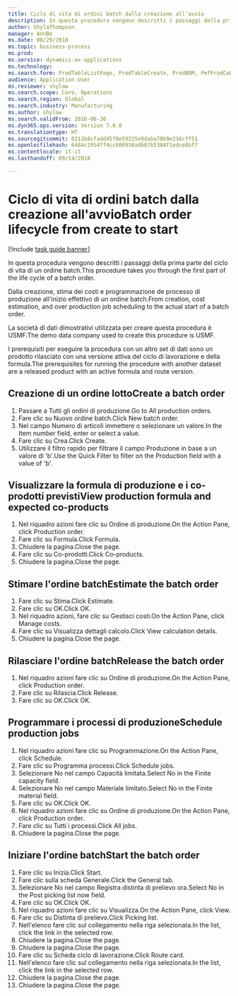 ```yaml
--- 
title: Ciclo di vita di ordini batch dalla creazione all'avvio
description: In questa procedura vengono descritti i passaggi della prima parte del ciclo di vita di un ordine batch.
author: ShylaThompson
manager: AnnBe
ms.date: 08/29/2018
ms.topic: business-process
ms.prod: 
ms.service: dynamics-ax-applications
ms.technology: 
ms.search.form: ProdTableListPage, ProdTableCreate, ProdBOM, PmfProdCoBy, ProdParmCostEstimation, ProdCalcTrans, ProdParmRelease, ProdSchedule, ProdRouteJob, ProdParmStartUp, ProdJournalTransBOM, ProdJournalTransRoute
audience: Application User
ms.reviewer: shylaw
ms.search.scope: Core, Operations
ms.search.region: Global
ms.search.industry: Manufacturing
ms.author: shylaw
ms.search.validFrom: 2016-06-30
ms.dyn365.ops.version: Version 7.0.0
ms.translationtype: HT
ms.sourcegitcommit: 0312b8cfadd45f8e59225e9daba78b9e216cff51
ms.openlocfilehash: 6484c1954ff4cc600938adb07b5384f1edce8bf7
ms.contentlocale: it-it
ms.lasthandoff: 09/14/2018

---
```

# <a name="batch-order-lifecycle-from-create-to-start"></a><span data-ttu-id="66dc2-103">Ciclo di vita di ordini batch dalla creazione all'avvio</span><span class="sxs-lookup"><span data-stu-id="66dc2-103">Batch order lifecycle from create to start</span></span>

[!include [task guide banner](../../includes/task-guide-banner.md)]

<span data-ttu-id="66dc2-104">In questa procedura vengono descritti i passaggi della prima parte del ciclo di vita di un ordine batch.</span><span class="sxs-lookup"><span data-stu-id="66dc2-104">This procedure takes you through the first part of the life cycle of a batch order.</span></span>

<span data-ttu-id="66dc2-105">Dalla creazione, stima dei costi e programmazione de processo di produzione all'inizio effettivo di un ordine batch.</span><span class="sxs-lookup"><span data-stu-id="66dc2-105">From creation, cost estimation, and over production job scheduling to the actual start of a batch order.</span></span>



<span data-ttu-id="66dc2-106">La società di dati dimostrativi utilizzata per creare questa procedura è USMF.</span><span class="sxs-lookup"><span data-stu-id="66dc2-106">The demo data company used to create this procedure is USMF.</span></span> 



<span data-ttu-id="66dc2-107">I prerequisiti per eseguire la procedura con un altro set di dati sono un prodotto rilasciato con una versione attiva del ciclo di lavorazione e della formula.</span><span class="sxs-lookup"><span data-stu-id="66dc2-107">The prerequisites for running the procedure with another dataset are a released product with an active formula and route version.</span></span>


## <a name="create-a-batch-order"></a><span data-ttu-id="66dc2-108">Creazione di un ordine lotto</span><span class="sxs-lookup"><span data-stu-id="66dc2-108">Create a batch order</span></span>
1. <span data-ttu-id="66dc2-109">Passare a Tutti gli ordini di produzione.</span><span class="sxs-lookup"><span data-stu-id="66dc2-109">Go to All production orders.</span></span>
2. <span data-ttu-id="66dc2-110">Fare clic su Nuovo ordine batch.</span><span class="sxs-lookup"><span data-stu-id="66dc2-110">Click New batch order.</span></span>
3. <span data-ttu-id="66dc2-111">Nel campo Numero di articoli immettere o selezionare un valore.</span><span class="sxs-lookup"><span data-stu-id="66dc2-111">In the Item number field, enter or select a value.</span></span>
4. <span data-ttu-id="66dc2-112">Fare clic su Crea.</span><span class="sxs-lookup"><span data-stu-id="66dc2-112">Click Create.</span></span>
5. <span data-ttu-id="66dc2-113">Utilizzare il filtro rapido per filtrare il campo Produzione in base a un valore di 'b'.</span><span class="sxs-lookup"><span data-stu-id="66dc2-113">Use the Quick Filter to filter on the Production field with a value of 'b'.</span></span>

## <a name="view-production-formula-and-expected-co-products"></a><span data-ttu-id="66dc2-114">Visualizzare la formula di produzione e i co-prodotti previsti</span><span class="sxs-lookup"><span data-stu-id="66dc2-114">View production formula and expected co-products</span></span>
1. <span data-ttu-id="66dc2-115">Nel riquadro azioni fare clic su Ordine di produzione.</span><span class="sxs-lookup"><span data-stu-id="66dc2-115">On the Action Pane, click Production order.</span></span>
2. <span data-ttu-id="66dc2-116">Fare clic su Formula.</span><span class="sxs-lookup"><span data-stu-id="66dc2-116">Click Formula.</span></span>
3. <span data-ttu-id="66dc2-117">Chiudere la pagina.</span><span class="sxs-lookup"><span data-stu-id="66dc2-117">Close the page.</span></span>
4. <span data-ttu-id="66dc2-118">Fare clic su Co-prodotti.</span><span class="sxs-lookup"><span data-stu-id="66dc2-118">Click Co-products.</span></span>
5. <span data-ttu-id="66dc2-119">Chiudere la pagina.</span><span class="sxs-lookup"><span data-stu-id="66dc2-119">Close the page.</span></span>

## <a name="estimate-the-batch-order"></a><span data-ttu-id="66dc2-120">Stimare l'ordine batch</span><span class="sxs-lookup"><span data-stu-id="66dc2-120">Estimate the batch order</span></span>
1. <span data-ttu-id="66dc2-121">Fare clic su Stima.</span><span class="sxs-lookup"><span data-stu-id="66dc2-121">Click Estimate.</span></span>
2. <span data-ttu-id="66dc2-122">Fare clic su OK.</span><span class="sxs-lookup"><span data-stu-id="66dc2-122">Click OK.</span></span>
3. <span data-ttu-id="66dc2-123">Nel riquadro azioni, fare clic su Gestisci costi.</span><span class="sxs-lookup"><span data-stu-id="66dc2-123">On the Action Pane, click Manage costs.</span></span>
4. <span data-ttu-id="66dc2-124">Fare clic su Visualizza dettagli calcolo.</span><span class="sxs-lookup"><span data-stu-id="66dc2-124">Click View calculation details.</span></span>
5. <span data-ttu-id="66dc2-125">Chiudere la pagina.</span><span class="sxs-lookup"><span data-stu-id="66dc2-125">Close the page.</span></span>

## <a name="release-the-batch-order"></a><span data-ttu-id="66dc2-126">Rilasciare l'ordine batch</span><span class="sxs-lookup"><span data-stu-id="66dc2-126">Release the batch order</span></span>
1. <span data-ttu-id="66dc2-127">Nel riquadro azioni fare clic su Ordine di produzione.</span><span class="sxs-lookup"><span data-stu-id="66dc2-127">On the Action Pane, click Production order.</span></span>
2. <span data-ttu-id="66dc2-128">Fare clic su Rilascia.</span><span class="sxs-lookup"><span data-stu-id="66dc2-128">Click Release.</span></span>
3. <span data-ttu-id="66dc2-129">Fare clic su OK.</span><span class="sxs-lookup"><span data-stu-id="66dc2-129">Click OK.</span></span>

## <a name="schedule-production-jobs"></a><span data-ttu-id="66dc2-130">Programmare i processi di produzione</span><span class="sxs-lookup"><span data-stu-id="66dc2-130">Schedule production jobs</span></span>
1. <span data-ttu-id="66dc2-131">Nel riquadro azioni fare clic su Programmazione.</span><span class="sxs-lookup"><span data-stu-id="66dc2-131">On the Action Pane, click Schedule.</span></span>
2. <span data-ttu-id="66dc2-132">Fare clic su Programma processi.</span><span class="sxs-lookup"><span data-stu-id="66dc2-132">Click Schedule jobs.</span></span>
3. <span data-ttu-id="66dc2-133">Selezionare No nel campo Capacità limitata.</span><span class="sxs-lookup"><span data-stu-id="66dc2-133">Select No in the Finite capacity field.</span></span>
4. <span data-ttu-id="66dc2-134">Selezionare No nel campo Materiale limitato.</span><span class="sxs-lookup"><span data-stu-id="66dc2-134">Select No in the Finite material field.</span></span>
5. <span data-ttu-id="66dc2-135">Fare clic su OK.</span><span class="sxs-lookup"><span data-stu-id="66dc2-135">Click OK.</span></span>
6. <span data-ttu-id="66dc2-136">Nel riquadro azioni fare clic su Ordine di produzione.</span><span class="sxs-lookup"><span data-stu-id="66dc2-136">On the Action Pane, click Production order.</span></span>
7. <span data-ttu-id="66dc2-137">Fare clic su Tutti i processi.</span><span class="sxs-lookup"><span data-stu-id="66dc2-137">Click All jobs.</span></span>
8. <span data-ttu-id="66dc2-138">Chiudere la pagina.</span><span class="sxs-lookup"><span data-stu-id="66dc2-138">Close the page.</span></span>

## <a name="start-the-batch-order"></a><span data-ttu-id="66dc2-139">Iniziare l'ordine batch</span><span class="sxs-lookup"><span data-stu-id="66dc2-139">Start the batch order</span></span>
1. <span data-ttu-id="66dc2-140">Fare clic su Inizia.</span><span class="sxs-lookup"><span data-stu-id="66dc2-140">Click Start.</span></span>
2. <span data-ttu-id="66dc2-141">Fare clic sulla scheda Generale.</span><span class="sxs-lookup"><span data-stu-id="66dc2-141">Click the General tab.</span></span>
3. <span data-ttu-id="66dc2-142">Selezionare No nel campo Registra distinta di prelievo ora.</span><span class="sxs-lookup"><span data-stu-id="66dc2-142">Select No in the Post picking list now field.</span></span>
4. <span data-ttu-id="66dc2-143">Fare clic su OK.</span><span class="sxs-lookup"><span data-stu-id="66dc2-143">Click OK.</span></span>
5. <span data-ttu-id="66dc2-144">Nel riquadro azioni fare clic su Visualizza.</span><span class="sxs-lookup"><span data-stu-id="66dc2-144">On the Action Pane, click View.</span></span>
6. <span data-ttu-id="66dc2-145">Fare clic su Distinta di prelievo.</span><span class="sxs-lookup"><span data-stu-id="66dc2-145">Click Picking list.</span></span>
7. <span data-ttu-id="66dc2-146">Nell'elenco fare clic sul collegamento nella riga selezionata.</span><span class="sxs-lookup"><span data-stu-id="66dc2-146">In the list, click the link in the selected row.</span></span>
8. <span data-ttu-id="66dc2-147">Chiudere la pagina.</span><span class="sxs-lookup"><span data-stu-id="66dc2-147">Close the page.</span></span>
9. <span data-ttu-id="66dc2-148">Chiudere la pagina.</span><span class="sxs-lookup"><span data-stu-id="66dc2-148">Close the page.</span></span>
10. <span data-ttu-id="66dc2-149">Fare clic su Scheda ciclo di lavorazione.</span><span class="sxs-lookup"><span data-stu-id="66dc2-149">Click Route card.</span></span>
11. <span data-ttu-id="66dc2-150">Nell'elenco fare clic sul collegamento nella riga selezionata.</span><span class="sxs-lookup"><span data-stu-id="66dc2-150">In the list, click the link in the selected row.</span></span>
12. <span data-ttu-id="66dc2-151">Chiudere la pagina.</span><span class="sxs-lookup"><span data-stu-id="66dc2-151">Close the page.</span></span>
13. <span data-ttu-id="66dc2-152">Chiudere la pagina.</span><span class="sxs-lookup"><span data-stu-id="66dc2-152">Close the page.</span></span>



